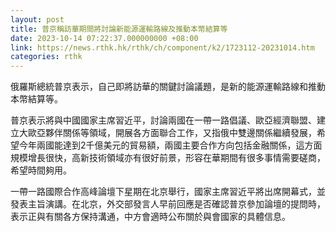 ```yaml
---
layout: post
title: 普京稱訪華期間將討論新能源運輸路線及推動本幣結算等
date: 2023-10-14 07:22:37.000000000 +08:00
link: https://news.rthk.hk/rthk/ch/component/k2/1723112-20231014.htm
categories: rthk
---
```


俄羅斯總統普京表示，自己即將訪華的關鍵討論議題，是新的能源運輸路線和推動本幣結算等。

普京表示將與中國國家主席習近平，討論兩國在一帶一路倡議、歐亞經濟聯盟、建立大歐亞夥伴關係等領域，開展各方面聯合工作，又指俄中雙邊關係繼續發展，希望今年兩國能達到2千億美元的貿易額，兩國主要合作方向包括金融關係，這方面規模增長很快，高新技術領域亦有很好前景，形容在華期間有很多事情需要磋商，希望時間夠用。

一帶一路國際合作高峰論壇下星期在北京舉行，國家主席習近平將出席開幕式，並發表主旨演講。在北京，外交部發言人早前回應是否確認普京參加論壇的提問時，表示正與有關各方保持溝通，中方會適時公布關於與會國家的具體信息。
